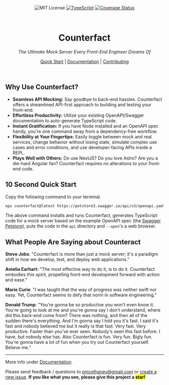 <div align="center"  markdown="1">

![MIT License](https://img.shields.io/badge/license-MIT-blue) [![TypeScript](https://badges.frapsoft.com/typescript/love/typescript.png?v=101)](https://github.com/ellerbrock/typescript-badges/) [![Coverage Status](https://coveralls.io/repos/github/pmcelhaney/counterfact/badge.svg)](https://coveralls.io/github/pmcelhaney/counterfact)

</div>

<br>

<div align="center" markdown="1">

# Counterfact

_The Ultimate Mock Server Every Front-End Engineer Dreams Of_

[Quick Start](./docs/quick-start.md) | [Documentation](./docs/usage.md) | [Contributing](CONTRIBUTING.md)

</div>

<br>

## Why Use Counterfact?

- **Seamless API Mocking:** Say goodbye to back-end hassles. Counterfact offers a streamlined API-first approach to building and testing your front-end.
- **Effortless Productivity:** Utilize your existing OpenAPI/Swagger documentation to auto-generate TypeScript code.
- **Instant Gratification:** If you have Node installed and an OpenAPI spec handy, you're one command away from a dependency-free workflow.
- **Flexibility at Your Fingertips:** Easily toggle between mock and real services, change behavior without losing state, simulate complex use cases and error conditions, and use developer-facing APIs inside a REPL.
- **Plays Well with Others:** Do use NextJS? Do you love Astro? Are you a die-hard Angular fan? Counterfact requires no alterations to your front-end code.

## 10 Second Quick Start

Copy the following command to your terminal.

```sh copy
npx counterfact@latest https://petstore3.swagger.io/api/v3/openapi.yaml api --open
```

The above command installs and runs Counterfact, generates TypeScript code for a mock server based on the example OpenAPI spec (the [Swagger Petstore](https://petstore.swagger.io/)), puts the code in the `api` directory and `--open`'s a web browser.

## What People Are Saying about Counteract

**Steve Jobs**: "Counterfact is more than just a mock server; it's a paradigm shift in how we develop, test, and deploy web applications."

**Amelia Earhart:** "The most effective way to do it, is to do it. Counterfact embodies this spirit, propelling front-end development forward with action and ease."

**Marie Curie**: "I was taught that the way of progress was neither swift nor easy. Yet, Counterfact seems to defy that norm in software engineering."

**Donald Trump**: "You're gonna be so productive you won't even know it. You're going to look at me and you're gonna say I don't understand, where did this back-end come from? There was nothing, and then all of the sudden there's everything. And I'm gonna say I told you it's fast. I said it's fast and nobody believed me but it really is that fast. Very fast. Very productive. Faster than you've ever seen. Nobody's seen this fast before. I have, but nobody else has. Also Counterfact is fun. Very fun. Bigly fun. You're gonna have a lot of fun when you try out Counterfact yourself. Believe me."

---

More info under [Documentation](./docs/usage.md).

Please send feedback / questions to pmcelhaney@gmail.com or [create a new issue](https://github.com/pmcelhaney/counterfact/issues/new). **If you like what you see, please give this project a <mark>star!</mark>**

